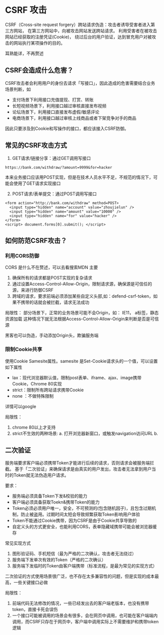# CSRF 攻击

CSRF（Cross-site request forgery）跨站请求伪造：攻击者诱导受害者进入第三方网站，
在第三方网站中，向被攻击网站发送跨站请求。
利用受害者在被攻击网站已经获取的注册凭证(Cookie)，
绕过后台的用户验证，达到冒充用户对被攻击的网站执行某项操作的目的。

耳熟能详，不再赘述

## CSRF会造成什么危害？

CSRF攻击者会利用用户的身份去请求「写接口」，因此造成的危害需要结合业务场景判断，如
- 支付场景下利用接口充值提现、打赏、转账
- 长短视频场景下，利用接口越过审核直接发布视频
- 论坛场景下，利用接口直接发布虚假/敏感评论
- 电商场景下，利用接口越过审核上线商品或者下架竞争对手的商品

因此只要涉及到Cookie和写操作的接口，都应该接入CSRF防御。

## 常见的CSRF攻击方式

1. GET请求/链接分享：通过GET调用写接口
```
https://bank.com/withdraw/?amount=9999&for=hacker
```

本来业务接口应该用POST实现，但是在技术人员水平不足，不规范的情况下，可能会使用了GET请求实现接口

2. POST请求/表单提交：通过POST调用写接口

```
<form action="http://bank.com/withdraw" method=POST>
  <input type="hidden" name="account" value="zhoujielun" />
  <input type="hidden" name="amount" value="10000" />
  <input type="hidden" name="for" value="hacker" />
</form>
<script> document.forms[0].submit(); </script> 
```

## 如何防范CSRF攻击？

### 利用CORS防御

CORS 是什么不在赘述，可以去看搜索MDN
主要
1. 确保所有的请求都是POST实现的复杂请求
2. 通过设置Access-Control-Allow-Origin，限制请求源，确保源是可信任的源，来进行防御CSRF
3. 跨域的请求，要求前端必须添加某些自定义头部,如：defend-csrf-token，如果不携带的话就会被拦截，请求无法成功

局限性：
部分场景下，正常的业务场景可能不会Origin，如：
IE11， a标签，静态资源加载
这种情况下就无法根据Access-Control-Allow-Origin来判断是否是可信源

黑客也可以伪造，手动添加Origin头，欺骗服务端

### 限制Cookie共享

使用Cookie Samesite属性。samesite 是Set-Cookie请求头的一个值，可以设置如下属性
- lax：现代浏览器默认值，限制post表单、iframe、ajax、image携带Cookie，Chrome 80实现 
- strict：限制所有跨站请求携带Cookie 
- none ：不做特殊限制

详情可以google

局限性：
1. chrome 80以上才支持
2. strict不生效的两种场景:
  a. 打开浏览器新窗口，或触发navigation访问URL 
  b. <link rel='prerender'>

## 二次验证

服务端要求客户端必须携带Token才能进行后续的请求，否则请求会被服务端拦截。
基于「二次验证」来确保请求是由真实的用户发出，攻击者无法拿到用户当时的Token就无法伪造用户请求。

要求：

- 服务端必须具备Token下发&校验的能力
- 客户端必须具备获取Toekn&携带Token的能力
- Token必须必须用户唯一，安全，不可预测的(包含随机因子)，且包含过期机制，防止被盗用。过期时间太短会导致频繁获取Token影响用户体验
- Token不能通过Cookie携带，因为CSRF是由于Cookie共享导致的
- 自定义头的方式更安全，也能利用CORS，表单隐藏域携带可能会被浏览器缓存

常见实现方式
1. 图形验证码、手机短信（最为严格的二次确认，攻击者无法绕过）
2. 服务端下发单次有效的Token（严格的二次确认）
3. 服务端下发临时的Token由客户端携带（标准流程，是最为常见的实现方式）

二次验证的方式使用场景很广泛，也不存在太多兼容性的问题，但是实现的成本最高，一些关键接口必做

局限性：
1. 前端代码无法修改的情况，一些已经发出去的客户端老版本，也没有携带token，直接卡死会误伤
2. 一个接口可能被调用的场景会有很多，会在网页中调用，也可能在客户端端内调用，而CSRF只存在于网页中，客户端中调用实际上不需要维护和携带token逻辑